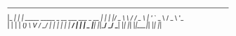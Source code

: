  ___      _
|_ _|    | | _____   _____      _ __ ___   ___ _ __
 | |     | |/ _ \ \ / / _ \    | '_ ` _ \ / _ \ '_ \
 | |     | | (_) \ V /  __/    | | | | | |  __/ | | |  _
|___|    |_|\___/ \_/ \___|    |_| |_| |_|\___|_| |_| |_|